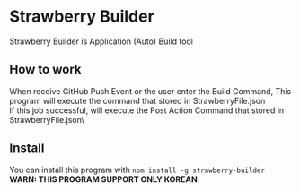 # Strawberry Builder
Strawberry Builder is Application (Auto) Build tool
## How to work
When receive GitHub Push Event or the user enter the Build Command,
This program will execute the command that stored in StrawberryFile.json\
If this job successful, will execute the Post Action Command that stored in StrawberryFile.json\
## Install
You can install this program with `npm install -g strawberry-builder`
**WARN: THIS PROGRAM SUPPORT ONLY KOREAN**
